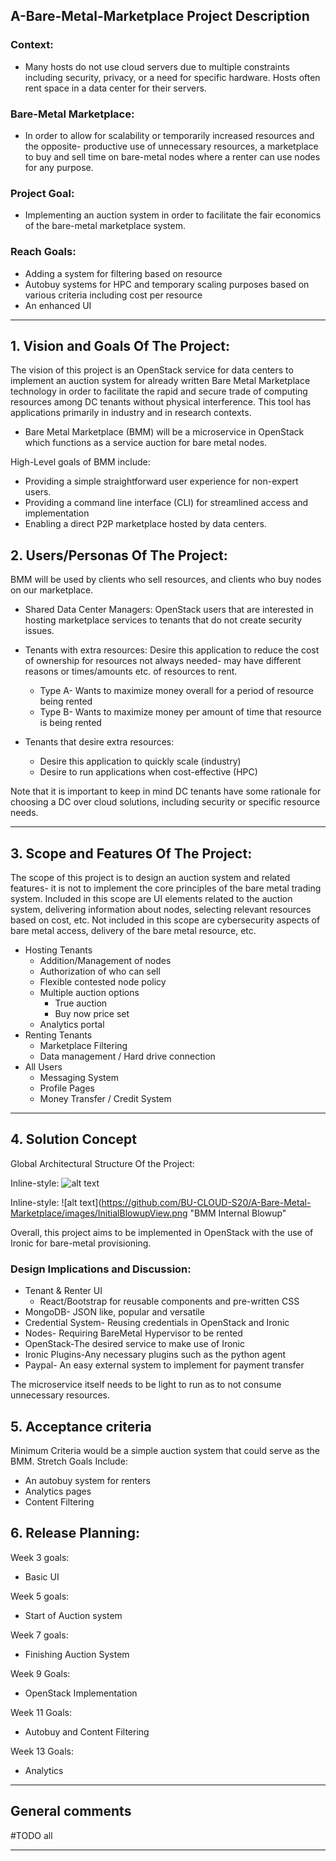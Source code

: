 ## A-Bare-Metal-Marketplace Project Description

### Context: 
* Many hosts do not use cloud servers due to multiple constraints including security, privacy, or a need for specific hardware. Hosts often rent space in a data center for their servers.

### Bare-Metal Marketplace: 
* In order to allow for scalability or temporarily increased resources and the opposite- productive use of unnecessary resources, a marketplace to buy and sell time on bare-metal nodes where a renter can use nodes for any purpose. 

### Project Goal: 
* Implementing an auction system in order to facilitate the fair economics of the bare-metal marketplace system.

### Reach Goals:
* Adding a system for filtering based on resource 
* Autobuy systems for HPC and temporary scaling purposes based on various criteria including cost per resource
* An enhanced UI

** **

## 1.   Vision and Goals Of The Project:

The vision of this project is an OpenStack service for data centers to implement an auction system for already written Bare Metal Marketplace technology in order to facilitate the rapid and secure trade of computing resources among DC tenants without physical interference. This tool has applications primarily in industry and in research contexts.

* Bare Metal Marketplace (BMM) will be a microservice in OpenStack which functions as a service auction for bare metal nodes.

High-Level goals of BMM include:
* Providing a simple straightforward user experience for non-expert users.
* Providing a command line interface (CLI) for streamlined access and implementation
* Enabling a direct P2P marketplace hosted by data centers.



## 2. Users/Personas Of The Project:

BMM will be used by clients who sell resources, and clients who buy nodes on our marketplace. 

* Shared Data Center Managers: OpenStack users that are interested in hosting marketplace services to tenants that do not create security issues.

* Tenants with extra resources: Desire this application to reduce the cost of ownership for resources not always needed- may have different reasons or times/amounts etc. of resources to rent.
    * Type A- Wants to maximize money overall for a period of resource being rented
    * Type B- Wants to maximize money per amount of time that resource is being rented

* Tenants that desire extra resources:
    * Desire this application to quickly scale (industry)
    * Desire to run applications when cost-effective (HPC)

Note that it is important to keep in mind DC tenants have some rationale for choosing a DC over cloud solutions, including security or specific resource needs.

** **

## 3.   Scope and Features Of The Project:

The scope of this project is to design an auction system and related features- it is not to implement the core principles of the bare metal trading system. Included in this scope are UI elements related to the auction system, delivering information about nodes, selecting relevant resources based on cost, etc. Not included in this scope are cybersecurity aspects of bare metal access, delivery of the bare metal resource, etc.

* Hosting Tenants
    * Addition/Management of nodes
    * Authorization of who can sell
    * Flexible contested node policy
    * Multiple auction options
        * True auction
        * Buy now price set
    * Analytics portal
* Renting Tenants
    * Marketplace Filtering
    * Data management / Hard drive connection
* All Users
    * Messaging System
    * Profile Pages
    * Money Transfer / Credit System


** **

## 4. Solution Concept

Global Architectural Structure Of the Project:


Inline-style: 
![alt text](https://github.com/BU-CLOUD-S20/A-Bare-Metal-Marketplace/images/InitialOverview.png "BMM Hierarchy")

Inline-style: 
![alt text](https://github.com/BU-CLOUD-S20/A-Bare-Metal-Marketplace/images/InitialBlowupView.png "BMM Internal Blowup"

Overall, this project aims to be implemented in OpenStack with the use of Ironic for bare-metal provisioning.


### Design Implications and Discussion:

* Tenant & Renter UI
    * React/Bootstrap for reusable components and pre-written CSS
* MongoDB- JSON like, popular and versatile
* Credential System- Reusing credentials in OpenStack and Ironic
* Nodes- Requiring BareMetal Hypervisor to be rented
* OpenStack-The desired service to make use of Ironic
* Ironic Plugins-Any necessary plugins such as the python agent
* Paypal- An easy external system to implement for payment transfer

The microservice itself needs to be light to run as to not consume unnecessary resources.

## 5. Acceptance criteria

Minimum Criteria would be a simple auction system that could serve as the BMM. Stretch Goals Include:
* An autobuy system for renters
* Analytics pages
* Content Filtering

## 6.  Release Planning:
Week 3 goals:
* Basic UI

Week 5 goals:
* Start of Auction system

Week 7 goals:
* Finishing Auction System

Week 9 Goals:
* OpenStack Implementation

Week 11 Goals:
* Autobuy and Content Filtering

Week 13 Goals:
* Analytics


** **

## General comments

#TODO all

** **
